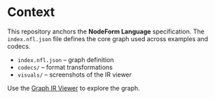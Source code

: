 # Context

This repository anchors the **NodeForm Language** specification. The `index.nfl.json` file defines the core graph used across examples and codecs.

* `index.nfl.json` – graph definition
* `codecs/` – format transformations
* `visuals/` – screenshots of the IR viewer

Use the [Graph IR Viewer](../index.html) to explore the graph.
